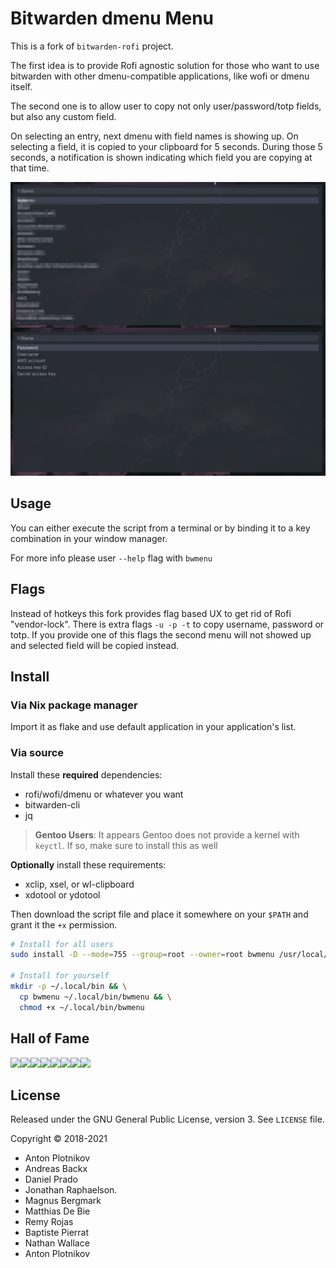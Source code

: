 # Bitwarden dmenu Menu

This is a fork of `bitwarden-rofi` project. 

The first idea is to provide Rofi agnostic solution for those who want to use 
bitwarden with other dmenu-compatible applications, like wofi or dmenu itself.

The second one is to allow user to copy not only user/password/totp fields, but
also any custom field.

On selecting an entry, next dmenu with field names is showing up. 
On selecting a field, it is copied to your clipboard for 5 seconds.
During those 5 seconds, a notification is shown indicating which field you
are copying at that time.

![bitwarden-rofi](img/screenshot1.png)

## Usage

You can either execute the script from a terminal or by binding it to a key
combination in your window manager.

For more info please user `--help` flag with `bwmenu`

## Flags

Instead of hotkeys this fork provides flag based UX to get rid of Rofi 
"vendor-lock". There is extra flags `-u -p -t` to copy username, password or
totp. If you provide one of this flags the second menu will not showed up and
selected field will be copied instead.

## Install

### Via Nix package manager

Import it as flake and use default application in your application's list.

### Via source

Install these **required** dependencies:

- rofi/wofi/dmenu or whatever you want
- bitwarden-cli
- jq

> __Gentoo Users__: It appears Gentoo does not provide a kernel with `keyctl`. If so, make sure to install this as well

**Optionally** install these requirements:
- xclip, xsel, or wl-clipboard
- xdotool or ydotool

Then download the script file and place it somewhere on your `$PATH` and grant it
the `+x` permission.

```bash
# Install for all users
sudo install -D --mode=755 --group=root --owner=root bwmenu /usr/local/bin/bwmenu

# Install for yourself
mkdir -p ~/.local/bin && \
  cp bwmenu ~/.local/bin/bwmenu && \
  chmod +x ~/.local/bin/bwmenu
```

## Hall of Fame
[![](https://sourcerer.io/fame/mattydebie/mattydebie/bitwarden-rofi/images/0)](https://sourcerer.io/fame/mattydebie/mattydebie/bitwarden-rofi/links/0)[![](https://sourcerer.io/fame/mattydebie/mattydebie/bitwarden-rofi/images/1)](https://sourcerer.io/fame/mattydebie/mattydebie/bitwarden-rofi/links/1)[![](https://sourcerer.io/fame/mattydebie/mattydebie/bitwarden-rofi/images/2)](https://sourcerer.io/fame/mattydebie/mattydebie/bitwarden-rofi/links/2)[![](https://sourcerer.io/fame/mattydebie/mattydebie/bitwarden-rofi/images/3)](https://sourcerer.io/fame/mattydebie/mattydebie/bitwarden-rofi/links/3)[![](https://sourcerer.io/fame/mattydebie/mattydebie/bitwarden-rofi/images/4)](https://sourcerer.io/fame/mattydebie/mattydebie/bitwarden-rofi/links/4)[![](https://sourcerer.io/fame/mattydebie/mattydebie/bitwarden-rofi/images/5)](https://sourcerer.io/fame/mattydebie/mattydebie/bitwarden-rofi/links/5)[![](https://sourcerer.io/fame/mattydebie/mattydebie/bitwarden-rofi/images/6)](https://sourcerer.io/fame/mattydebie/mattydebie/bitwarden-rofi/links/6)[![](https://sourcerer.io/fame/mattydebie/mattydebie/bitwarden-rofi/images/7)](https://sourcerer.io/fame/mattydebie/mattydebie/bitwarden-rofi/links/7)

## License

Released under the GNU General Public License, version 3. See `LICENSE` file.

Copyright © 2018-2021
  * Anton Plotnikov
  * Andreas Backx
  * Daniel Prado
  * Jonathan Raphaelson.
  * Magnus Bergmark
  * Matthias De Bie
  * Remy Rojas
  * Baptiste Pierrat
  * Nathan Wallace
  * Anton Plotnikov
